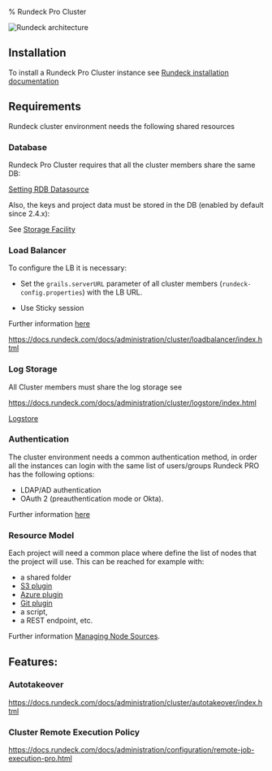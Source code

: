% Rundeck Pro Cluster

![Rundeck architecture](https://docs.rundeck.com/docs/figures/architecture.png)

## Installation

To install a Rundeck Pro Cluster instance see [Rundeck installation documentation](https://docs.rundeck.com/docs/administration/install)


## Requirements

Rundeck cluster environment needs the following shared resources


### Database 

Rundeck Pro Cluster requires that all the cluster members share the same DB:

[Setting RDB Datasource](https://docs.rundeck.com/docs/administration/configuration/database/index.html)

Also, the keys and project data must be stored in the DB (enabled by default since 2.4.x):

See [Storage Facility](https://docs.rundeck.com/docs/administration/configuration/storage-facility.html)


### Load Balancer

To configure the LB it is necessary: 

* Set the `grails.serverURL` parameter of all cluster members (`rundeck-config.properties`) with the LB URL.

* Use Sticky session

Further information [here](https://docs.rundeck.com/docs/administration/cluster/loadbalancer/index.html)

https://docs.rundeck.com/docs/administration/cluster/loadbalancer/index.html

### Log Storage

All Cluster members must share the log storage see

https://docs.rundeck.com/docs/administration/cluster/logstore/index.html

[Logstore](https://docs.rundeck.com/docs/administration/cluster/logstore/index.html)


### Authentication

The cluster environment needs a common authentication method, in order all the instances can login with the same list of users/groups
Rundeck PRO has the following options:

* LDAP/AD authentication
* OAuth 2 (preauthentication mode or Okta).

Further information [here](https://docs.rundeck.com/docs/administration/security/authenticating-users.html)


### Resource Model

Each project will need a common place where define the list of nodes that the project will use.
This can be reached for example with:

 * a shared folder
 * [S3 plugin](https://github.com/rundeck-plugins/aws-s3-model-source)
 * [Azure plugin](https://github.com/rundeck-plugins/rundeck-azure-plugin)
 * [Git plugin](https://github.com/rundeck-plugins/git-resource-model)
 * a script, 
 * a REST endpoint, etc.

Further information [Managing Node Sources](http://rundeck.org/docs/administration/managing-node-sources.html).

## Features:

### Autotakeover

https://docs.rundeck.com/docs/administration/cluster/autotakeover/index.html

### Cluster Remote Execution Policy

https://docs.rundeck.com/docs/administration/configuration/remote-job-execution-pro.html
